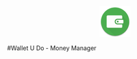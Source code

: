 <p align="center">
	<img alt="Application icon" src="WalletUDo/src/main/res/drawable-hdpi/ic_launcher.png">
</p>
#Wallet U Do - Money Manager